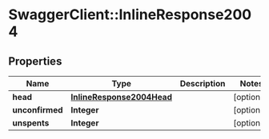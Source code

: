 # SwaggerClient::InlineResponse2004

## Properties
Name | Type | Description | Notes
------------ | ------------- | ------------- | -------------
**head** | [**InlineResponse2004Head**](InlineResponse2004Head.md) |  | [optional] 
**unconfirmed** | **Integer** |  | [optional] 
**unspents** | **Integer** |  | [optional] 


